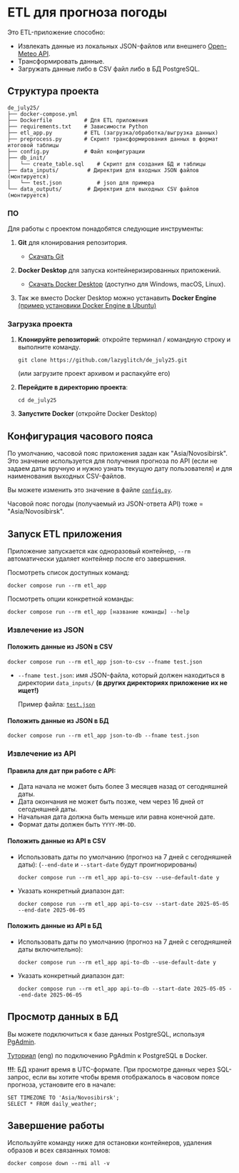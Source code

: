 # ETL для прогноза погоды

Это ETL-приложение способно:
- Извлекать данные из локальных JSON-файлов или внешнего [Open-Meteo API](https://open-meteo.com).
- Трансформировать данные.
- Загружать данные либо в CSV файл либо в БД PostgreSQL. 

## Структура проекта
```
de_july25/
├── docker-compose.yml
├── Dockerfile          # Для ETL приложения
├── requirements.txt    # Зависимости Python
├── etl_app.py          # ETL (загрузка/обработка/выгрузка данных)
├── preprocess.py       # Скрипт трансформирования данных в формат итоговой таблицы
├── config.py          	# Файл конфигурации
├── db_init/
│   └── create_table.sql    # Скрипт для создания БД и таблицы
├── data_inputs/         # Директрия для входных JSON файлов (монтируется)
│   └── test.json           # json для примера
└── data_outputs/        # Директрия для выходных CSV файлов (монтируется)
```

### ПО

Для работы с проектом понадобятся следующие инструменты:

1. **Git** для клонирования репозитория.
    -   [Скачать Git](https://git-scm.com/downloads)


2. **Docker Desktop** для запуска контейнеризированных приложений.
    -   [Скачать Docker Desktop](https://www.docker.com/products/docker-desktop/) (доступно для Windows, macOS, Linux).

3. Так же вместо Docker Desktop можно устанавить **Docker Engine** [(пример установики Docker Engine в Ubuntu)](https://docs.docker.com/engine/install/ubuntu/) 
  

### Загрузка проекта

1. **Клонируйте репозиторий**:
    откройте терминал / командную строку и выполните команду.
    ```
    git clone https://github.com/lazyglitch/de_july25.git
    ```
    (или загрузите проект архивом и распакуйте его)

2. **Перейдите в директорию проекта**:
    ```
    cd de_july25
    ```
3. **Запустите Docker** (откройте Docker Desktop)

## Конфигурация часового пояса

По умолчанию, часовой пояс приложения задан как "Asia/Novosibirsk". Это значение используется для получения прогноза по API (если не задаем даты вручную и нужно узнать текущую дату пользователя) и для наименования выходных CSV-файлов.

Вы можете изменить это значение в файле [`config.py`](./config.py).

Часовой пояс погоды (получаемый из JSON-ответа API) тоже = "Asia/Novosibirsk". 

## Запуск ETL приложения

 Приложение запускается как одноразовый контейнер, `--rm` автоматически удаляет контейнер после его завершения.

Посмотреть список доступных команд:
```
docker compose run --rm etl_app
```
Посмотреть опции конкретной команды:
```
docker compose run --rm etl_app [название команды] --help
```
### Извлечение из JSON

#### Положить данные из JSON в CSV
```
docker compose run --rm etl_app json-to-csv --fname test.json
```
*   `--fname test.json`: имя JSON-файла, который должен находиться в директории `data_inputs/` **(в других директориях приложение их не ищет!)**
    
    Пример файла: [`test.json`](./data_inputs/test.json)

#### Положить данные из JSON в БД
```
docker compose run --rm etl_app json-to-db --fname test.json
```
### Извлечение из API

#### Правила для дат при работе с API:
*   Дата начала не может быть более 3 месяцев назад от сегодняшней даты.
*   Дата окончания не может быть позже, чем через 16 дней от сегодняшней даты.
*   Начальная дата должна быть меньше или равна конечной дате.
*   Формат даты должен быть `YYYY-MM-DD`.

#### Положить данные из API в CSV

*   Использовать даты по умолчанию (прогноз на 7 дней с сегодняшней даты): (`--end-date` и `--start-date` будут проигнорированы)
    ```
    docker compose run --rm etl_app api-to-csv --use-default-date y
    ```
*   Указать конкретный диапазон дат:
    ```
    docker compose run --rm etl_app api-to-csv --start-date 2025-05-05 --end-date 2025-06-05
    ```
#### Положить данные из API в БД

*   Использовать даты по умолчанию (прогноз на 7 дней с сегодняшней даты включительно):
    ```
    docker compose run --rm etl_app api-to-db --use-default-date y
    ```
*   Указать конкретный диапазон дат:
    ```
    docker compose run --rm etl_app api-to-db --start-date 2025-05-05 --end-date 2025-06-05
    ```
## Просмотр данных в БД

Вы можете подключиться к базе данных PostgreSQL, используя [PgAdmin](https://www.pgadmin.org/download/).

  [Туториал](https://dykraf.com/blog/how-to-connect-pgadmin4-and-postgresql-server-on-docker-container) (eng) по подключению PgAdmin к PostgreSQL в Docker.

**!!!**: БД хранит время в UTC-формате. При просмотре данных через SQL-запрос, если вы хотите чтобы время отображалось в часовом поясе прогноза, установите его в начале:
```
SET TIMEZONE TO 'Asia/Novosibirsk'; 
SELECT * FROM daily_weather;
```

## Завершение работы


Используйте команду ниже для остановки контейнеров, удаления образов и всех связанных томов:
```
docker compose down --rmi all -v
```


